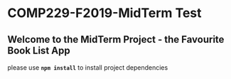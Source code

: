 # COMP229-F2019-MidTerm Test

## Welcome to the MidTerm Project - the Favourite Book List App

please use **`npm install`** to install project dependencies

